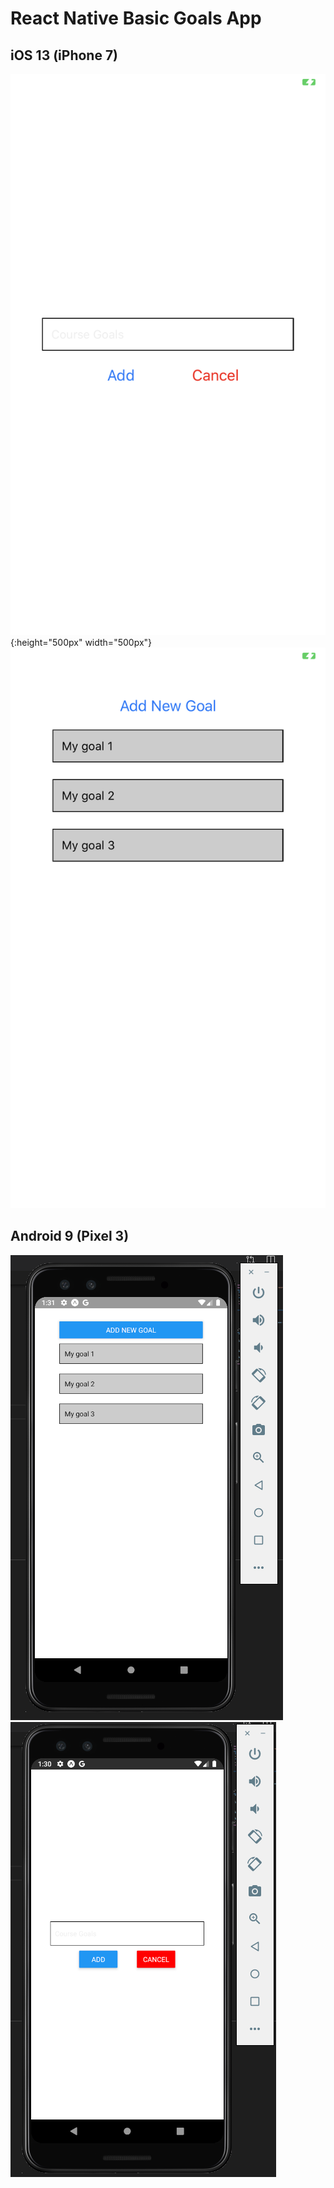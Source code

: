 # React Native Basic Goals App

## iOS 13 (iPhone 7)

![Image description](imgs/ios-1.PNG){:height="500px" width="500px"} ![Image description](imgs/ios-2.PNG)

## Android 9 (Pixel 3)

![Image description](imgs/android-1.png) ![Image description](imgs/android-2.png)
